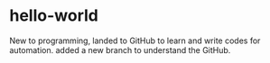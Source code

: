 # hello-world
New to programming, landed to GitHub to learn and write codes for automation.
added a new branch to understand the GitHub. 
